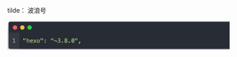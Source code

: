 

tilde： 波浪号



![xxx](https://raw.githubusercontent.com/wangtiejun001/images_markdown/master/uPic/2022-05-01%20at%2016.14.png)
